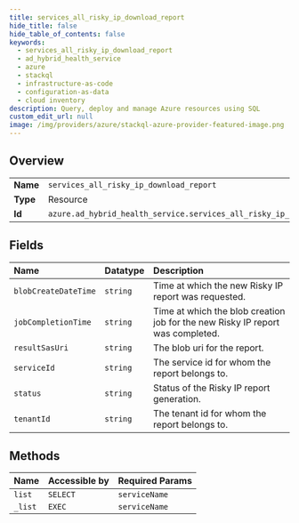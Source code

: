 ```yaml
---
title: services_all_risky_ip_download_report
hide_title: false
hide_table_of_contents: false
keywords:
  - services_all_risky_ip_download_report
  - ad_hybrid_health_service
  - azure    
  - stackql
  - infrastructure-as-code
  - configuration-as-data
  - cloud inventory
description: Query, deploy and manage Azure resources using SQL
custom_edit_url: null
image: /img/providers/azure/stackql-azure-provider-featured-image.png
---
```

  
    

## Overview
<table><tbody>
<tr><td><b>Name</b></td><td><code>services_all_risky_ip_download_report</code></td></tr>
<tr><td><b>Type</b></td><td>Resource</td></tr>
<tr><td><b>Id</b></td><td><code>azure.ad_hybrid_health_service.services_all_risky_ip_download_report</code></td></tr>
</tbody></table>

## Fields
| Name | Datatype | Description |
|:-----|:---------|:------------|
| `blobCreateDateTime` | `string` | Time at which the new Risky IP report was requested. |
| `jobCompletionTime` | `string` | Time at which the blob creation job for the new Risky IP report was completed. |
| `resultSasUri` | `string` | The blob uri for the report. |
| `serviceId` | `string` | The service id for whom the report belongs to. |
| `status` | `string` | Status of the Risky IP report generation. |
| `tenantId` | `string` | The tenant id for whom the report belongs to. |
## Methods
| Name | Accessible by | Required Params |
|:-----|:--------------|:----------------|
| `list` | `SELECT` | `serviceName` |
| `_list` | `EXEC` | `serviceName` |
